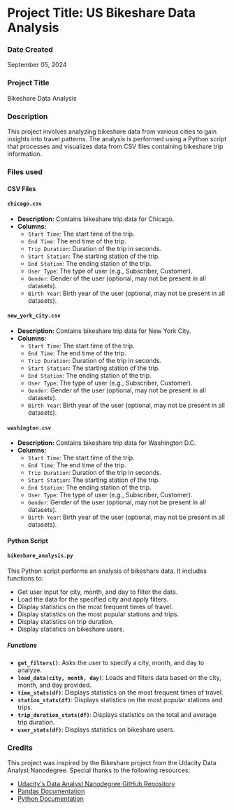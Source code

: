 # Project Title: US Bikeshare Data Analysis

### Date Created
September 05, 2024

### Project Title
Bikeshare Data Analysis

### Description
This project involves analyzing bikeshare data from various cities to gain insights into travel patterns. The analysis is performed using a Python script that processes and visualizes data from CSV files containing bikeshare trip information.

### Files used
#### CSV Files
#### `chicago.csv`
- **Description:** Contains bikeshare trip data for Chicago.
- **Columns:**
  - `Start Time`: The start time of the trip.
  - `End Time`: The end time of the trip.
  - `Trip Duration`: Duration of the trip in seconds.
  - `Start Station`: The starting station of the trip.
  - `End Station`: The ending station of the trip.
  - `User Type`: The type of user (e.g., Subscriber, Customer).
  - `Gender`: Gender of the user (optional, may not be present in all datasets).
  - `Birth Year`: Birth year of the user (optional, may not be present in all datasets).

#### `new_york_city.csv`
- **Description:** Contains bikeshare trip data for New York City.
- **Columns:**
  - `Start Time`: The start time of the trip.
  - `End Time`: The end time of the trip.
  - `Trip Duration`: Duration of the trip in seconds.
  - `Start Station`: The starting station of the trip.
  - `End Station`: The ending station of the trip.
  - `User Type`: The type of user (e.g., Subscriber, Customer).
  - `Gender`: Gender of the user (optional, may not be present in all datasets).
  - `Birth Year`: Birth year of the user (optional, may not be present in all datasets).

#### `washington.csv`
- **Description:** Contains bikeshare trip data for Washington D.C.
- **Columns:**
  - `Start Time`: The start time of the trip.
  - `End Time`: The end time of the trip.
  - `Trip Duration`: Duration of the trip in seconds.
  - `Start Station`: The starting station of the trip.
  - `End Station`: The ending station of the trip.
  - `User Type`: The type of user (e.g., Subscriber, Customer).
  - `Gender`: Gender of the user (optional, may not be present in all datasets).
  - `Birth Year`: Birth year of the user (optional, may not be present in all datasets).

#### Python Script

#### `bikeshare_analysis.py`

This Python script performs an analysis of bikeshare data. It includes functions to:
- Get user input for city, month, and day to filter the data.
- Load the data for the specified city and apply filters.
- Display statistics on the most frequent times of travel.
- Display statistics on the most popular stations and trips.
- Display statistics on trip duration.
- Display statistics on bikeshare users.

##### Functions

- **`get_filters()`**: Asks the user to specify a city, month, and day to analyze.
- **`load_data(city, month, day)`**: Loads and filters data based on the city, month, and day provided.
- **`time_stats(df)`**: Displays statistics on the most frequent times of travel.
- **`station_stats(df)`**: Displays statistics on the most popular stations and trips.
- **`trip_duration_stats(df)`**: Displays statistics on the total and average trip duration.
- **`user_stats(df)`**: Displays statistics on bikeshare users.

### Credits
This project was inspired by the Bikeshare project from the Udacity Data Analyst Nanodegree. Special thanks to the following resources:

- [Udacity's Data Analyst Nanodegree GitHub Repository](https://github.com/udacity/pdsnd_github)
- [Pandas Documentation](https://pandas.pydata.org/pandas-docs/stable/)
- [Python Documentation](https://docs.python.org/3/)
